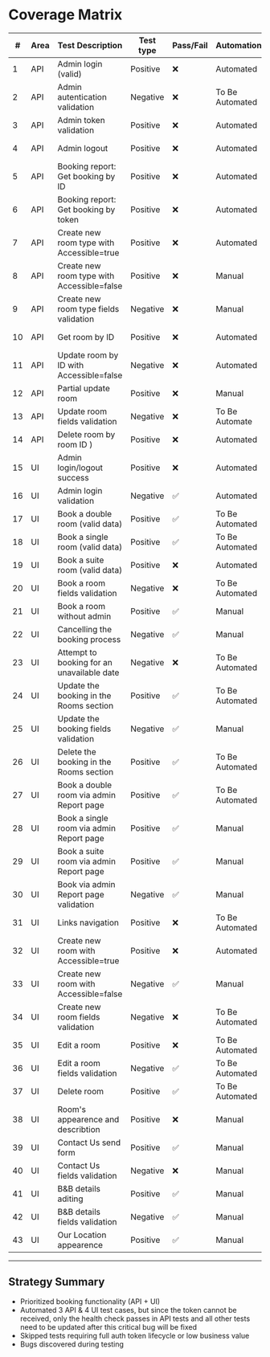 # Coverage Matrix

| #  | Area | Test Description                           | Test type | Pass/Fail | Automation      | Bug Linked | 
|----|------|--------------------------------------------|-----------|-----------|-----------------|------------| 
| 1  | API  | Admin login (valid)                        | Positive  | ❌        | Automated       | BUG-001    |
| 2  | API  | Admin autentication validation             | Negative  | ❌        | To Be Automated | BUG-001    |
| 3  | API  | Admin token validation                     | Positive  | ❌        | Automated       | BUG-001    |
| 4  | API  | Admin logout                               | Positive  | ❌        | Automated       | BUG-001    |
| 5  | API  | Booking report: Get booking by ID          | Positive  | ❌        | Automated       | BUG-001    |
| 6  | API  | Booking report: Get booking by token       | Positive  | ❌        | Automated       | BUG-001    |
| 7  | API  | Create new room type with Accessible=true  | Positive  | ❌        | Automated       | BUG-001    |
| 8  | API  | Create new room type with Accessible=false | Positive  | ❌        | Manual          | BUG-001    |
| 9  | API  | Create new room type fields validation     | Negative  | ❌        | Manual          | BUG-001    |
| 10 | API  | Get room by ID                             | Positive  | ❌        | Automated       | BUG-001    |
| 11 | API  | Update room by ID with Accessible=false    | Negative  | ❌        | Automated       | BUG-001    |
| 12 | API  | Partial update room                        | Positive  | ❌        | Manual          | BUG-001    |
| 13 | API  | Update room fields validation              | Negative  | ❌        | To Be Automate  | BUG-001    |
| 14 | API  | Delete room by room ID )                   | Positive  | ❌        | Automated       | BUG-001    |
| 15 | UI   | Admin login/logout success                 | Positive  | ❌        | Automated       | BUG-003    |
| 16 | UI   | Admin login validation                     | Negative  | ✅        | Automated       |            |
| 17 | UI   | Book a double room (valid data)            | Positive  | ✅        | To Be Automated |            |
| 18 | UI   | Book a single room (valid data)            | Positive  | ✅        | To Be Automated |            |
| 19 | UI   | Book a suite  room (valid data)            | Positive  | ❌        | Automated       | BUG-002    |
| 20 | UI   | Book a room fields validation              | Negative  | ❌        | To Be Automated | BUG-010    |
| 21 | UI   | Book a room without admin                  | Positive  | ✅        | Manual          |            |
| 22 | UI   | Cancelling the booking process             | Negative  | ✅        | Manual          |            |
| 23 | UI   | Attempt to booking for an unavailable date | Negative  | ❌        | To Be Automated | BUG-004    |
| 24 | UI   | Update the booking in the Rooms section    | Positive  | ✅        | To Be Automated |            |
| 25 | UI   | Update the booking fields validation       | Negative  | ✅        | Manual          |            |
| 26 | UI   | Delete the booking in the Rooms section    | Positive  | ✅        | To Be Automated |            |
| 27 | UI   | Book a double room via admin Report page   | Positive  | ✅        | To Be Automated |            |
| 28 | UI   | Book a single room via admin Report page   | Positive  | ✅        | Manual          |            |
| 29 | UI   | Book a suite  room via admin Report page   | Positive  | ✅        | Manual          |            |
| 30 | UI   | Book via admin Report page validation      | Negative  | ✅        | Manual          |            |
| 31 | UI   | Links navigation                           | Positive  | ❌        | To Be Automated | BUG-006    |
| 32 | UI   | Create new room with Accessible=true       | Positive  | ❌        | Automated       | BUG-005    |
| 33 | UI   | Create new room with Accessible=false      | Negative  | ✅        | Manual          |            |
| 34 | UI   | Create new room fields validation          | Negative  | ❌        | To Be Automated | BUG-007    |
| 35 | UI   | Edit a room                                | Positive  | ❌        | To Be Automated | BUG-008    |
| 36 | UI   | Edit a room fields validation              | Negative  | ✅        | To Be Automated |            |
| 37 | UI   | Delete room                                | Positive  | ✅        | To Be Automated |            |
| 38 | UI   | Room's appearence and describtion          | Positive  | ❌        | Manual          | BUG-009    |
| 39 | UI   | Contact Us send form                       | Positive  | ✅        | Manual          |            |
| 40 | UI   | Contact Us fields validation               | Negative  | ❌        | Manual          | BUG-010    |
| 41 | UI   | B&B details aditing                        | Positive  | ✅        | Manual          |            |
| 42 | UI   | B&B details fields validation              | Negative  | ✅        | Manual          |            |
| 43 | UI   | Our Location appearence                    | Positive  | ✅        | Manual          |            |
---

## Strategy Summary

- Prioritized booking functionality (API + UI)
- Automated 3 API & 4 UI test cases, but since the token cannot be received, only the health check passes in API tests and all other tests need to be updated after this critical bug will be fixed
- Skipped tests requiring full auth token lifecycle or low business value
- Bugs discovered during testing
